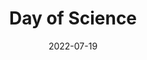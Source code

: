 ---
title: Day of Science
summary: "Invited as guest for Brazil's Day of Science in a leading journal— with the **Op-Ed** 'Without Science, Rebuilding Brazil Is Impossible.'"
tags: ['Press']
date: "2022-07-19"

# Optional external URL for project (replaces project detail page).
external_link: "https://www1.folha.uol.com.br/colunas/karla-monteiro/2022/07/sem-ciencia-sera-impossivel-reconstruir-o-brasil.shtml"

image:
  caption: "science"
  focal_point: smart
  full_image: true

#links:
#- icon: twitter
#  icon_pack: fab
#  name: Follow
#  url: https://twitter.com/georgecushen
url_code: ""
url_pdf: ""
url_slides: ""
url_video: ""

# Slides (optional).
#   Associate this project with Markdown slides.
#   Simply enter your slide deck's filename without extension.
#   E.g. `slides = "example-slides"` references `content/slides/example-slides.md`.
#   Otherwise, set `slides = ""`.
# slides: example
---